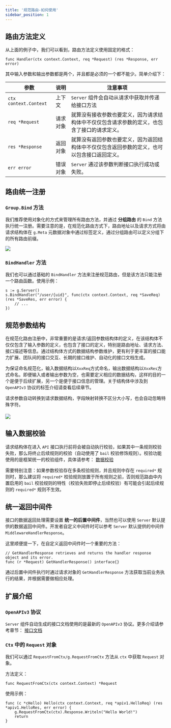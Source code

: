 ```yaml
---
title: '规范路由-如何使用'
sidebar_position: 1
---
```


## 路由方法定义

从上面的例子中，我们可以看到，路由方法定义使用固定的格式：

```
func Handler(ctx context.Context, req *Request) (res *Response, err error)
```

其中输入参数和输出参数都是两个，并且都是必须的一个都不能少。简单介绍下：

| 参数 | 说明 | 注意事项 |
| --- | --- | --- |
| `ctx context.Context` | 上下文 | `Server` 组件会自动从请求中获取并传递给接口方法 |
| `req *Request` | 请求对象 | 就算没有接收参数也要定义，因为请求结构体中不仅仅包含请求参数的定义，也包含了接口的请求定义。 |
| `res *Response` | 返回对象 | 就算没有返回参数也要定义，因为返回结构体中不仅仅包含返回参数的定义，也可以包含接口返回定义。 |
| `err error` | 错误对象 | `Server` 通过该参数判断接口执行成功或失败。 |

## 路由统一注册

### `Group.Bind` 方法

我们推荐使用对象化的方式来管理所有路由方法，并通过 **分组路由** 的 `Bind` 方法执行统一注册。需要注意的是，在规范化路由方式下，路由地址以及请求方式将由请求结构体在 `g.Meta` 元数据对象中通过标签定义，通过分组路由可以定义分组下的所有路由前缀。

![](/markdown/9ecfa0a73fc10e3810e7ff80ddbedc92.png)

### `BindHandler` 方法

我们也可以通过基础的 `BindHandler` 方法来注册规范路由，但是该方法只能注册一个路由函数。使用示例：

```
s := g.Server()
s.BindHandler("/user/{uid}", func(ctx context.Context, req *SaveReq) (res *SaveRes, err error) {
	// ...
})
```

## 规范参数结构

在规范化路由注册中，非常重要的是请求/返回参数结构体的定义，在该结构体不仅仅包含了输入参数的定义，也包含了接口的定义，特别是路由地址、请求方法、接口描述等信息。通过结构体方式的数据结构参数维护，更有利于更丰富的接口能力扩展、团队间的接口交互、长期的接口维护、自动化的接口文档生成。

为保证命名规范化，输入数据结构以`XxxReq`方式命名，输出数据结构以`XxxRes`方式命名。即便输入或者输出参数为空，也需要定义相应的数据结构，这样的目的一个是便于后续扩展，另一个是便于接口信息的管理。关于结构体中涉及到 `OpenAPIv3` 协议的标签介绍请查看后续章节。

请求参数自动转换到请求数据结构，字段映射转换不区分大小写，也会自动忽略特殊字符。

#### ![](/markdown/43ccaf0d2e204185da41deddc05246ff.png)

## 输入数据校验

请求结构体在进入 `API` 接口执行前将会被自动执行校验，如果其中一条规则校验失败，那么将终止后续规则的校验（自动使用了 `bail` 校验修饰规则）。校验功能使用的是框架统一的校验组件，具体请参考： [数据校验](/docs/核心组件/数据校验)

需要特别注意：如果参数校验存在多条校验规则，并且规则中存在 `required*` 规则时，那么建议将 `required*` 校验规则放置于所有规则之前，否则规范路由中内置启用的 `bail` 校验规则的特性（校验失败即停止后续校验）有可能会引起后续规则的 `required*` 规则不生效。

## 统一返回中间件

接口的数据返回处理需要设置 **统一的后置中间件**，当然也可以使用 `Server` 默认提供的数据返回中间件。开发者自定义中间件时可以参考 `Server` 默认提供的中间件 `MiddlewareHandlerResponse`。

这里顺便提一下，在自定义返回中间件时一个重要的方法：

```
// GetHandlerResponse retrieves and returns the handler response object and its error.
func (r *Request) GetHandlerResponse() interface{}
```

通过后置中间件执行时通过请求对象的 `GetHandlerResponse` 方法获取当前业务执行的结果，并根据需要做相应处理。

## 扩展介绍

### `OpenAPIv3` 协议

`Server` 组件自动生成的接口文档使用的是最新的 `OpenAPIv3` 协议。更多介绍请参考章节： [接口文档](/docs/WEB服务开发/接口文档)

### `Ctx` 中的 `Request` 对象

我们可以通过 `RequestFromCtx/g.RequestFromCtx` 方法从 `ctx` 中获取 `Request` 对象。

方法定义：

```
func RequestFromCtx(ctx context.Context) *Request
```

使用示例：

```
func (c *cHello) Hello(ctx context.Context, req *apiv1.HelloReq) (res *apiv1.HelloRes, err error) {
	g.RequestFromCtx(ctx).Response.Writeln("Hello World!")
	return
}
```